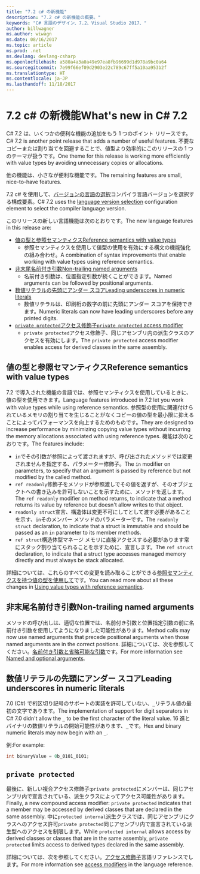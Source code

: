 ```yaml
---
title: "7.2 c# の新機能"
description: "7.2 c# の新機能の概要。"
keywords: "C# 言語のデザイン、7.2、Visual Studio 2017、"
author: billwagner
ms.author: wiwagn
ms.date: 08/16/2017
ms.topic: article
ms.prod: .net
ms.devlang: devlang-csharp
ms.openlocfilehash: a580a4a3a0a49e97ea8fb96699d1d978a9bc0a64
ms.sourcegitcommit: 7e99f66ef09d2903e22c789c67ff5a10aa953b2f
ms.translationtype: HT
ms.contentlocale: ja-JP
ms.lasthandoff: 11/18/2017
---
```

# <a name="whats-new-in-c-72"></a><span data-ttu-id="e2110-104">7.2 c# の新機能</span><span class="sxs-lookup"><span data-stu-id="e2110-104">What's new in C# 7.2</span></span>

<span data-ttu-id="e2110-105">C# 7.2 は、いくつかの便利な機能の追加をもう 1 つのポイント リリースです。</span><span class="sxs-lookup"><span data-stu-id="e2110-105">C# 7.2 is another point release that adds a number of useful features.</span></span>
<span data-ttu-id="e2110-106">不要なコピーまたは割り当てを回避することで、値型より効率的にこのリリースの 1 つのテーマが扱うです。</span><span class="sxs-lookup"><span data-stu-id="e2110-106">One theme for this release is working more efficiently with value types by avoiding unnecessary copies or allocations.</span></span> 

<span data-ttu-id="e2110-107">他の機能は、小さなが便利な機能です。</span><span class="sxs-lookup"><span data-stu-id="e2110-107">The remaining features are small, nice-to-have features.</span></span>

<span data-ttu-id="e2110-108">7.2 c# を使用して、[バージョンの言語の選択](csharp-7-1.md#language-version-selection)コンパイラ言語バージョンを選択する構成要素。</span><span class="sxs-lookup"><span data-stu-id="e2110-108">C# 7.2 uses the [language version selection](csharp-7-1.md#language-version-selection) configuration element to select the compiler language version.</span></span>

<span data-ttu-id="e2110-109">このリリースの新しい言語機能は次のとおりです。</span><span class="sxs-lookup"><span data-stu-id="e2110-109">The new language features in this release are:</span></span>

* [<span data-ttu-id="e2110-110">値の型と参照セマンティクス</span><span class="sxs-lookup"><span data-stu-id="e2110-110">Reference semantics with value types</span></span>](#reference-semantics-with-value-types)
  - <span data-ttu-id="e2110-111">参照セマンティクスを使用して値型の使用を有効にする構文の機能強化の組み合わせ。</span><span class="sxs-lookup"><span data-stu-id="e2110-111">A combination of syntax improvements that enable working with value types using reference semantics.</span></span>
* [<span data-ttu-id="e2110-112">非末尾名前付き引数</span><span class="sxs-lookup"><span data-stu-id="e2110-112">Non-trailing named arguments</span></span>](#non-trailing-named-arguments)
  - <span data-ttu-id="e2110-113">名前付き引数は、位置指定引数が続くことができます。</span><span class="sxs-lookup"><span data-stu-id="e2110-113">Named arguments can be followed by positional arguments.</span></span>
* [<span data-ttu-id="e2110-114">数値リテラルの先頭にアンダー スコア</span><span class="sxs-lookup"><span data-stu-id="e2110-114">Leading underscores in numeric literals</span></span>](#leading-underscores-in-numeric-literals)
  - <span data-ttu-id="e2110-115">数値リテラルは、印刷桁の数字の前に先頭にアンダー スコアを保持できます。</span><span class="sxs-lookup"><span data-stu-id="e2110-115">Numeric literals can now have leading underscores before any printed digits.</span></span>
* [<span data-ttu-id="e2110-116">`private protected`アクセス修飾子</span><span class="sxs-lookup"><span data-stu-id="e2110-116">`private protected` access modifier</span></span>](#private-protected)
  - <span data-ttu-id="e2110-117">`private protected`アクセス修飾子、同じアセンブリ内の派生クラスのアクセスを有効にします。</span><span class="sxs-lookup"><span data-stu-id="e2110-117">The `private protected` access modifier enables access for derived classes in the same assembly.</span></span>

## <a name="reference-semantics-with-value-types"></a><span data-ttu-id="e2110-118">値の型と参照セマンティクス</span><span class="sxs-lookup"><span data-stu-id="e2110-118">Reference semantics with value types</span></span>

<span data-ttu-id="e2110-119">7.2 で導入された機能の言語では、参照セマンティクスを使用しているときに、値の型を使用できます。</span><span class="sxs-lookup"><span data-stu-id="e2110-119">Language features introduced in 7.2 let you work with value types while using reference semantics.</span></span> <span data-ttu-id="e2110-120">参照型の使用に関連付けられているメモリの割り当てを生じることがなくコピーの値の型を最小限に抑えることによってパフォーマンスを向上するためのものです。</span><span class="sxs-lookup"><span data-stu-id="e2110-120">They are designed to increase performance by minimizing copying value types without incurring the memory allocations associated with using reference types.</span></span> <span data-ttu-id="e2110-121">機能は次のとおりです。</span><span class="sxs-lookup"><span data-stu-id="e2110-121">The features include:</span></span>

 - <span data-ttu-id="e2110-122">`in`でその引数が参照によって渡されますが、呼び出されたメソッドでは変更されませんを指定する、パラメーター修飾子。</span><span class="sxs-lookup"><span data-stu-id="e2110-122">The `in` modifier on parameters, to specify that an argument is passed by reference but not modified by the called method.</span></span>
 - <span data-ttu-id="e2110-123">`ref readonly`修飾子をメソッドが参照渡しでその値を返すが、そのオブジェクトへの書き込みを許可しないことを示すために、メソッドを返します。</span><span class="sxs-lookup"><span data-stu-id="e2110-123">The `ref readonly` modifier on method returns, to indicate that a method returns its value by reference but doesn't allow writes to that object.</span></span>
 - <span data-ttu-id="e2110-124">`readonly struct`宣言、構造体は変更不可にしてとして渡す必要があることを示す、`in`そのメンバー メソッドのパラメーターです。</span><span class="sxs-lookup"><span data-stu-id="e2110-124">The `readonly struct` declaration, to indicate that a struct is immutable and should be passed as an `in` parameter to its member methods.</span></span>
 - <span data-ttu-id="e2110-125">`ref struct`構造体型マネージ メモリに直接アクセスする必要があります常にスタック割り当てられることを示すために、宣言します。</span><span class="sxs-lookup"><span data-stu-id="e2110-125">The `ref struct` declaration, to indicate that a struct type accesses managed memory directly and must always be stack allocated.</span></span>

<span data-ttu-id="e2110-126">詳細については、これらのすべての変更を読み取ることができる[参照セマンティクスを持つ値の型を使用して](../reference-semantics-with-value-types.md)です。</span><span class="sxs-lookup"><span data-stu-id="e2110-126">You can read more about all these changes in [Using value types with reference semantics](../reference-semantics-with-value-types.md).</span></span>

## <a name="non-trailing-named-arguments"></a><span data-ttu-id="e2110-127">非末尾名前付き引数</span><span class="sxs-lookup"><span data-stu-id="e2110-127">Non-trailing named arguments</span></span>

<span data-ttu-id="e2110-128">メソッドの呼び出しは、適切な位置では、名前付き引数と位置指定引数の前に名前付き引数を使用してようになりました可能性があります。</span><span class="sxs-lookup"><span data-stu-id="e2110-128">Method calls may now use named arguments that precede positional arguments when those named arguments are in the correct positions.</span></span> <span data-ttu-id="e2110-129">詳細については、次を参照してください。[名前付き引数と省略可能な引数](../programming-guide/classes-and-structs/named-and-optional-arguments.md)です。</span><span class="sxs-lookup"><span data-stu-id="e2110-129">For more information see [Named and optional arguments](../programming-guide/classes-and-structs/named-and-optional-arguments.md).</span></span>

## <a name="leading-underscores-in-numeric-literals"></a><span data-ttu-id="e2110-130">数値リテラルの先頭にアンダー スコア</span><span class="sxs-lookup"><span data-stu-id="e2110-130">Leading underscores in numeric literals</span></span>

<span data-ttu-id="e2110-131">7.0 (C#) で桁区切り記号のサポートの実装を許可していない、`_`リテラル値の最初の文字であります。</span><span class="sxs-lookup"><span data-stu-id="e2110-131">The implementation of support for digit separators in C# 7.0 didn't allow the `_` to be the first character of the literal value.</span></span> <span data-ttu-id="e2110-132">16 進とバイナリの数値リテラルの開始可能性があります、`_`です。</span><span class="sxs-lookup"><span data-stu-id="e2110-132">Hex and binary numeric literals may now begin with an `_`.</span></span> 

<span data-ttu-id="e2110-133">例:</span><span class="sxs-lookup"><span data-stu-id="e2110-133">For example:</span></span>

```csharp
int binaryValue = 0b_0101_0101;
```

## `private protected`

<span data-ttu-id="e2110-134">最後に、新しい複合アクセス修飾子:`private protected`にメンバーは、同じアセンブリ内で宣言されている、派生クラスによってアクセス可能性があります。</span><span class="sxs-lookup"><span data-stu-id="e2110-134">Finally, a new compound access modifier: `private protected` indicates that a member may be accessed by derived classes that are declared in the same assembly.</span></span> <span data-ttu-id="e2110-135">中に`protected internal`派生クラスでは、同じアセンブリにクラスへのアクセス許可`private protected`同じアセンブリ内で宣言されている派生型へのアクセスを制限します。</span><span class="sxs-lookup"><span data-stu-id="e2110-135">While `protected internal` allows access by derived classes or classes that are in the same assembly, `private protected` limits access to derived types declared in the same assembly.</span></span>

<span data-ttu-id="e2110-136">詳細については、次を参照してください。[アクセス修飾子](../language-reference/keywords/access-modifiers.md)言語リファレンスでします。</span><span class="sxs-lookup"><span data-stu-id="e2110-136">For more information see [access modifiers](../language-reference/keywords/access-modifiers.md) in the language reference.</span></span>
